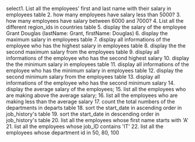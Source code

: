 select1. List all the employees' first and last name with their salary in employees table
2. how many employees have salary less than 5000?
3. how many employees have salary between 6000 and 7000?
4. List all the different region_ids in countries table
5. display the salary of the employee Grant Douglas (lastName: Grant,  firstName: Douglas)
6. display the maximum salary in employees table
7. display all informations of the employee who has the highest salary in employees table
8. display the the second maximum salary from the employees table
9. display all informations of the employee who has the second highest salary
10. display the the minimum salary in employees table
11. display all informations of the employee who has the minimum salary in employees table
12. display the second minimum salary from the employees table
13. display all informations of the employee who has the second minimum salary
14. display the average salary of the employees;
15. list all the employees who are making above the average salary;
16. list all the employees who are making less than the average salary
17. count the total numbers of the departments in departs table
18. sort the start_date in ascending order in job_history's table
19. sort the start_date in descending order in job_history's table
20. list all the employees whose first name starts with 'A'
21. list all the employees whose job_ID contains 'IT'
22. list all the employees whose department id in 50, 80, 100
